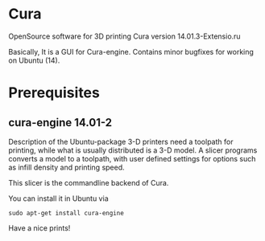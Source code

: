 # Cura
OpenSource software for 3D printing Cura version 14.01.3-Extensio.ru

Basically, It is a GUI for Cura-engine. Contains minor bugfixes for working on Ubuntu (14).

# Prerequisites

## cura-engine 14.01-2

Description of the Ubuntu-package 3-D printers need a toolpath for printing, while what is usually distributed is a 3-D model. A slicer programs converts a model to a toolpath, with user defined settings for options such as infill density and printing speed.

This slicer is the commandline backend of Cura.

You can install it in Ubuntu via

`sudo apt-get install cura-engine`

Have a nice prints!
